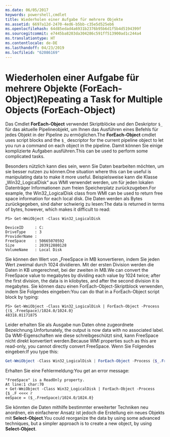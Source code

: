 ```yaml
---
ms.date: 06/05/2017
keywords: powershell,cmdlet
title: Wiederholen einer Aufgabe für mehrere Objekte
ms.assetid: 6697a12d-2470-4ed6-b5bb-c35e5d525eb6
ms.openlocfilehash: 64d85edad4a6931b2376b95b6d1f5b4d5194399f
ms.sourcegitcommit: e7445ba8203da304286c591ff513900ad1c244a4
ms.translationtype: HT
ms.contentlocale: de-DE
ms.lasthandoff: 04/23/2019
ms.locfileid: "62086169"
---
```

# <a name="repeating-a-task-for-multiple-objects-foreach-object"></a><span data-ttu-id="32c9e-103">Wiederholen einer Aufgabe für mehrere Objekte (ForEach-Object)</span><span class="sxs-lookup"><span data-stu-id="32c9e-103">Repeating a Task for Multiple Objects (ForEach-Object)</span></span>

<span data-ttu-id="32c9e-104">Das Cmdlet **ForEach-Object** verwendet Skriptblöcke und den Deskriptor `$_` für das aktuelle Pipelineobjekt, um Ihnen das Ausführen eines Befehls für jedes Objekt in der Pipeline zu ermöglichen.</span><span class="sxs-lookup"><span data-stu-id="32c9e-104">The **ForEach-Object** cmdlet uses script blocks and the `$_` descriptor for the current pipeline object to let you run a command on each object in the pipeline.</span></span> <span data-ttu-id="32c9e-105">Damit können Sie einige komplizierte Aufgaben ausführen.</span><span class="sxs-lookup"><span data-stu-id="32c9e-105">This can be used to perform some complicated tasks.</span></span>

<span data-ttu-id="32c9e-106">Besonders nützlich kann dies sein, wenn Sie Daten bearbeiten möchten, um sie besser nutzen zu können.</span><span class="sxs-lookup"><span data-stu-id="32c9e-106">One situation where this can be useful is manipulating data to make it more useful.</span></span> <span data-ttu-id="32c9e-107">Beispielsweise kann die Klasse „Win32_LogicalDisk“ aus WMI verwendet werden, um für jeden lokalen Datenträger Informationen zum freien Speicherplatz zurückzugeben.</span><span class="sxs-lookup"><span data-stu-id="32c9e-107">For example, the Win32_LogicalDisk class from WMI can be used to return free space information for each local disk.</span></span> <span data-ttu-id="32c9e-108">Die Daten werden als Bytes zurückgegeben, sind daher schwierig zu lesen:</span><span class="sxs-lookup"><span data-stu-id="32c9e-108">The data is returned in terms of bytes, however, which makes it difficult to read:</span></span>

```
PS> Get-WmiObject -Class Win32_LogicalDisk

DeviceID     : C:
DriveType    : 3
ProviderName :
FreeSpace    : 50665070592
Size         : 203912880128
VolumeName   : Local Disk
```

<span data-ttu-id="32c9e-109">Sie können den Wert von „FreeSpace in MB konvertieren, indem Sie jeden Wert zweimal durch 1024 dividieren. Mit der ersten Division werden die Daten in KB umgerechnet, bei der zweiten in MB.</span><span class="sxs-lookup"><span data-stu-id="32c9e-109">We can convert the FreeSpace value to megabytes by dividing each value by 1024 twice; after the first division, the data is in kilobytes, and after the second division it is megabytes.</span></span> <span data-ttu-id="32c9e-110">Sie können dazu einen ForEach-Object-Skriptblock verwenden, indem Sie Folgendes eingeben:</span><span class="sxs-lookup"><span data-stu-id="32c9e-110">You can do that in a ForEach-Object script block by typing:</span></span>

```
PS> Get-WmiObject -Class Win32_LogicalDisk | ForEach-Object -Process {($_.FreeSpace)/1024.0/1024.0}
48318.01171875
```

<span data-ttu-id="32c9e-111">Leider erhalten Sie als Ausgabe nun Daten ohne zugeordnete Bezeichnung.</span><span class="sxs-lookup"><span data-stu-id="32c9e-111">Unfortunately, the output is now data with no associated label.</span></span> <span data-ttu-id="32c9e-112">Da WMI-Eigenschaften wie diese schreibgeschützt sind, kann FreeSpace nicht direkt konvertiert werden.</span><span class="sxs-lookup"><span data-stu-id="32c9e-112">Because WMI properties such as this are read-only, you cannot directly convert FreeSpace.</span></span> <span data-ttu-id="32c9e-113">Wenn Sie Folgendes eingeben:</span><span class="sxs-lookup"><span data-stu-id="32c9e-113">If you type this:</span></span>

```powershell
Get-WmiObject -Class Win32_LogicalDisk | ForEach-Object -Process {$_.FreeSpace = ($_.FreeSpace)/1024.0/1024.0}
```

<span data-ttu-id="32c9e-114">Erhalten Sie eine Fehlermeldung:</span><span class="sxs-lookup"><span data-stu-id="32c9e-114">You get an error message:</span></span>

```output
"FreeSpace" is a ReadOnly property.
At line:1 char:70
+ Get-WmiObject -Class Win32_LogicalDisk | ForEach-Object -Process {$_.F <<<< r
eeSpace = ($_.FreeSpace)/1024.0/1024.0}
```

<span data-ttu-id="32c9e-115">Sie könnten die Daten mithilfe bestimmter erweiterter Techniken neu anordnen, ein einfacherer Ansatz ist jedoch die Erstellung ein neues Objekts mit **Select-Object**.</span><span class="sxs-lookup"><span data-stu-id="32c9e-115">You could reorganize the data by using some advanced techniques, but a simpler approach is to create a new object, by using **Select-Object**.</span></span>